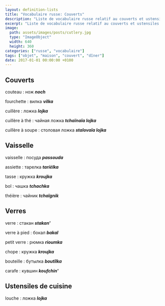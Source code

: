 ```yaml
---
layout: definition-lists
title: "Vocabulaire russe: Couverts"
description: "Liste de vocabulaire russe relatif au couverts et ustensiles de cuisine."
excerpt: "Liste de vocabulaire russe relatif au couverts et ustensiles de cuisine."
image:
  path: assets/images/posts/cutlery.jpg
  type: "ImageObject"
  width: 640
  height: 360
categories: ["russe", "vocabulaire"]
tags: ["objet", "maison", "couvert", "dîner"]
date: 2017-01-01 00:00:00 +0100
---
```



## Couverts

couteau
: нож
*__noch__*

fourchette
: вилка
*__vilka__*

cuillère
: ложка
*__lojka__*

cuillère à thé
: чайная ложка
*__tchaïnaïa lojka__*

cuillère à soupe
: столовая ложка
*__stalovaïa lojka__*


## Vaisselle

vaisselle
: посуда
*__passouda__*

assiette
: тарелка
*__tarièlka__*

tasse
: кружка
*__kroujka__*

bol
: чашка
*__tchаchka__*

théière
: чайник
*__tchаïgnik__*


## Verres

verre
: стакан
*__stakan'__*

verre à pied
: бокал
*__bakal__*

petit verre
: рюмка
*__rioumka__*

chope
: кружка
*__kroujka__*

bouteille
: бутылка
*__boutîlka__*

carafe
: кувшин
*__koufchin'__*


## Ustensiles de cuisine

louche
: ложка
*__lojka__*
